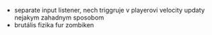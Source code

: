- separate input listener, nech triggruje v playerovi velocity updaty nejakym zahadnym sposobom
- brutális fizika fur zombiken